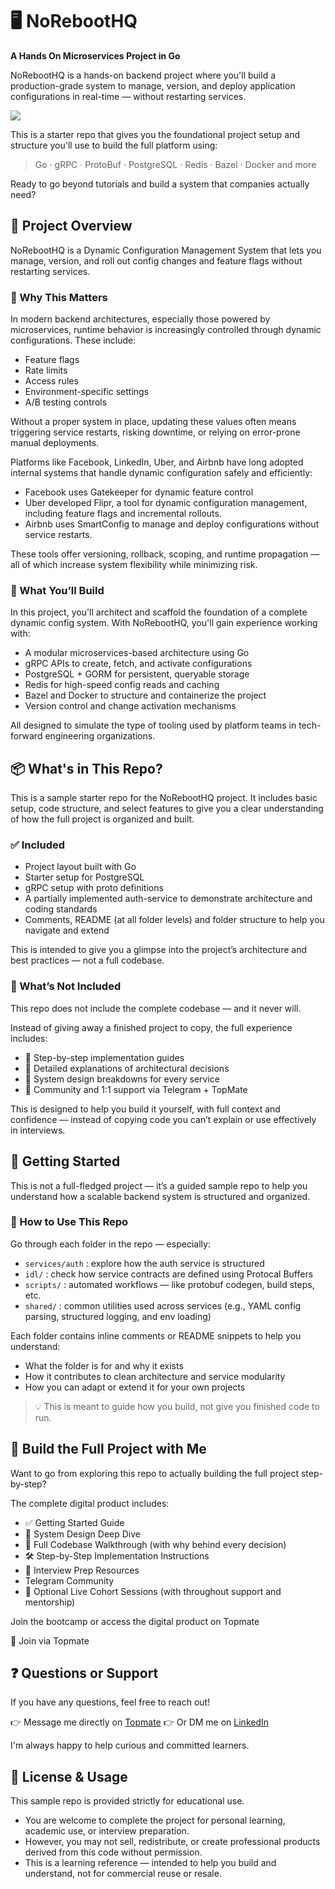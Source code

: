 # 🖥️ NoRebootHQ

**A Hands On Microservices Project in Go**

NoRebootHQ is a hands-on backend project where you'll build a production-grade system to manage, version, and deploy application configurations in real-time — without restarting services.

<a href=""><img src="https://github.com/himakhaitan/noreboothq-go/blob/main/resources/banner.png?raw=true"></a>

This is a starter repo that gives you the foundational project setup and structure you'll use to build the full platform using:

> Go · gRPC · ProtoBuf · PostgreSQL · Redis · Bazel · Docker and more

Ready to go beyond tutorials and build a system that companies actually need?

<!-- <p>
<img src="https://badgen.net/github/issues/himakhaitan/noreboothq-go?style=flat-square&scale=1.4">
&nbsp;
<img alt="node-current" src="https://badgen.net/github/stars/himakhaitan/noreboothq-go?style=flat-square&scale=1.4">&nbsp;
<img alt="APM" src="https://badgen.net/github/forks/himakhaitan/noreboothq-go?style=flat-square&scale=1.4">&nbsp;
<img alt="node-current" src="https://badgen.net/github/closed-issues/himakhaitan/noreboothq-go?style=flat-square&scale=1.4">
</p> -->

## 📁 Project Overview

NoRebootHQ is a Dynamic Configuration Management System that lets you manage, version, and roll out config changes and feature flags without restarting services.

### 🧠 Why This Matters

In modern backend architectures, especially those powered by microservices, runtime behavior is increasingly controlled through dynamic configurations. These include:

- Feature flags
- Rate limits
- Access rules
- Environment-specific settings
- A/B testing controls

Without a proper system in place, updating these values often means triggering service restarts, risking downtime, or relying on error-prone manual deployments.

Platforms like Facebook, LinkedIn, Uber, and Airbnb have long adopted internal systems that handle dynamic configuration safely and efficiently:

- Facebook uses Gatekeeper for dynamic feature control
- Uber developed Flipr, a tool for dynamic configuration management, including feature flags and incremental rollouts.
- Airbnb uses SmartConfig to manage and deploy configurations without service restarts.

These tools offer versioning, rollback, scoping, and runtime propagation — all of which increase system flexibility while minimizing risk.

### 🧩 What You’ll Build

In this project, you'll architect and scaffold the foundation of a complete dynamic config system. With NoRebootHQ, you'll gain experience working with:

- A modular microservices-based architecture using Go
- gRPC APIs to create, fetch, and activate configurations
- PostgreSQL + GORM for persistent, queryable storage
- Redis for high-speed config reads and caching
- Bazel and Docker to structure and containerize the project
- Version control and change activation mechanisms

All designed to simulate the type of tooling used by platform teams in tech-forward engineering organizations.

## 📦 What's in This Repo?

This is a sample starter repo for the NoRebootHQ project. It includes basic setup, code structure, and select features to give you a clear understanding of how the full project is organized and built.

### ✅ Included

- Project layout built with Go
- Starter setup for PostgreSQL
- gRPC setup with proto definitions
- A partially implemented auth-service to demonstrate architecture and coding standards
- Comments, README (at all folder levels) and folder structure to help you navigate and extend

This is intended to give you a glimpse into the project’s architecture and best practices — not a full codebase.

### 🚫 What’s Not Included

This repo does not include the complete codebase — and it never will.

Instead of giving away a finished project to copy, the full experience includes:

- 📘 Step-by-step implementation guides
- 🧠 Detailed explanations of architectural decisions
- 🧩 System design breakdowns for every service
- 💬 Community and 1:1 support via Telegram + TopMate

This is designed to help you build it yourself, with full context and confidence — instead of copying code you can’t explain or use effectively in interviews.

## 🚀 Getting Started

This is not a full-fledged project — it’s a guided sample repo to help you understand how a scalable backend system is structured and organized.

### 📂 How to Use This Repo

Go through each folder in the repo — especially:

- `services/auth` : explore how the auth service is structured
- `idl/` : check how service contracts are defined using Protocal Buffers
- `scripts/` :  automated workflows — like protobuf codegen, build steps, etc.
- `shared/` : common utilities used across services
(e.g., YAML config parsing, structured logging, and env loading)

Each folder contains inline comments or README snippets to help you understand:

- What the folder is for and why it exists
- How it contributes to clean architecture and service modularity
- How you can adapt or extend it for your own projects

> 💡 This is meant to guide how you build, not give you finished code to run.

## 📘 Build the Full Project with Me

Want to go from exploring this repo to actually building the full project step-by-step?

The complete digital product includes:

- ✅ Getting Started Guide
- 🧠 System Design Deep Dive
- 🧩 Full Codebase Walkthrough (with why behind every decision)
- 🛠️ Step-by-Step Implementation Instructions
- 🎯 Interview Prep Resources
- Telegram Community
- 📅 Optional Live Cohort Sessions (with throughout support and mentorship)

Join the bootcamp or access the digital product on Topmate

🔗 Join via Topmate

## ❓ Questions or Support

If you have any questions, feel free to reach out!

👉 Message me directly on [Topmate](https://topmate.io/himakhaitan/1461713/pay)
👉 Or DM me on [LinkedIn](https://www.linkedin.com/in/himakhaitan/)

I'm always happy to help curious and committed learners.

## 📄 License & Usage

This sample repo is provided strictly for educational use.

- You are welcome to complete the project for personal learning, academic use, or interview preparation.
- However, you may not sell, redistribute, or create professional products derived from this code without permission.
- This is a learning reference — intended to help you build and understand, not for commercial reuse or resale.